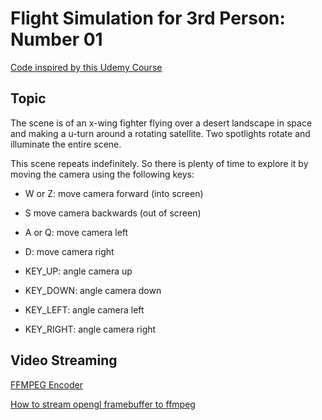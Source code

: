 # Flight Simulation for 3rd Person: Number 01

[Code inspired by this Udemy Course](https://www.udemy.com/course/graphics-with-modern-opengl/)

## Topic

The scene is of an x-wing fighter flying over a desert landscape in space and making a u-turn around a rotating satellite.  Two spotlights rotate and illuminate the entire scene.  

This scene repeats indefinitely.  So there is plenty of time to explore it by moving the camera using the following keys:

* W or Z: move camera forward (into screen)
* S move camera backwards (out of screen)
* A or Q: move camera left
* D: move camera right

* KEY_UP: angle camera up
* KEY_DOWN: angle camera down
* KEY_LEFT: angle camera left
* KEY_RIGHT: angle camera right

## Video Streaming

[FFMPEG Encoder](https://www.gyan.dev/ffmpeg/builds/)

[How to stream opengl framebuffer to ffmpeg](http://blog.mmacklin.com/2013/06/11/real-time-video-capture-with-ffmpeg/)


